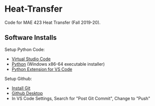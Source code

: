 # Heat-Transfer
Code for MAE 423 Heat Transfer (Fall 2019-20). 

## Software Installs
Setup Python Code: 
- [Virtual Studio Code][3]
- [Python][4] (Windows x86-64 executable installer)
- [Python Extension for VS Code][5]

Setup Github:
- [Install Git][1]
- [Github Desktop][2]
- In VS Code Settings, Search for "Post Git Commit", Change to "Push"

[1]:https://git-scm.com/download/win
[2]:https://desktop.github.com/
[3]:https://code.visualstudio.com/
[4]:https://www.python.org/downloads/windows/
[5]:https://marketplace.visualstudio.com/items?itemName=ms-python.python